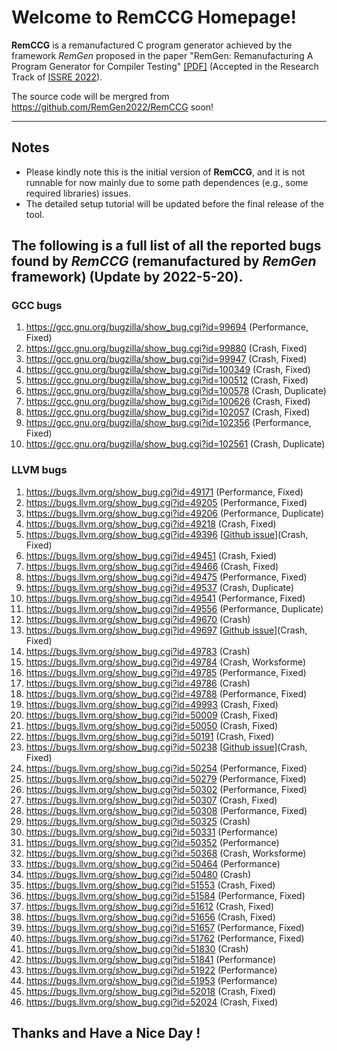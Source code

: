 # Welcome to RemCCG Homepage!

**RemCCG** is a remanufactured C program generator achieved by the framework *RemGen* proposed in the paper "RemGen: Remanufacturing A Program Generator for Compiler Testing" [[PDF]](https://haoxintu.github.io/files/issre2022-camera-ready.pdf) (Accepted in the Research Track of [ISSRE 2022](https://issre2022.github.io/index.html)).


The source code will be mergred from https://github.com/RemGen2022/RemCCG soon!

----
## Notes
* Please kindly note this is the initial version of **RemCCG**, and it is not runnable for now mainly due to some path dependences (e.g., some required libraries) issues.
* The detailed setup tutorial will be updated before the final release of the tool.



## The following is a full list of all the reported bugs found by *RemCCG* (remanufactured by *RemGen* framework) (Update by 2022-5-20).


### GCC bugs

1. https://gcc.gnu.org/bugzilla/show_bug.cgi?id=99694 (Performance, Fixed)
2. https://gcc.gnu.org/bugzilla/show_bug.cgi?id=99880 (Crash, Fixed)
3. https://gcc.gnu.org/bugzilla/show_bug.cgi?id=99947 (Crash, Fixed)
4. https://gcc.gnu.org/bugzilla/show_bug.cgi?id=100349 (Crash, Fixed)
5. https://gcc.gnu.org/bugzilla/show_bug.cgi?id=100512 (Crash, Fixed)
6. https://gcc.gnu.org/bugzilla/show_bug.cgi?id=100578 (Crash, Duplicate)
7. https://gcc.gnu.org/bugzilla/show_bug.cgi?id=100626 (Crash, Fixed)
8. https://gcc.gnu.org/bugzilla/show_bug.cgi?id=102057 (Crash, Fixed)
9. https://gcc.gnu.org/bugzilla/show_bug.cgi?id=102356 (Performance, Fixed)
10. https://gcc.gnu.org/bugzilla/show_bug.cgi?id=102561 (Crash, Duplicate)

### LLVM bugs

1. https://bugs.llvm.org/show_bug.cgi?id=49171 (Performance, Fixed)
2. https://bugs.llvm.org/show_bug.cgi?id=49205 (Performance, Fixed)
3. https://bugs.llvm.org/show_bug.cgi?id=49206 (Performance, Duplicate)
4. https://bugs.llvm.org/show_bug.cgi?id=49218 (Crash, Fixed)
5. https://bugs.llvm.org/show_bug.cgi?id=49396 [[Github issue](https://github.com/llvm/llvm-project/issues/48740)](Crash, Fixed)
6. https://bugs.llvm.org/show_bug.cgi?id=49451 (Crash, Fxied)
7. https://bugs.llvm.org/show_bug.cgi?id=49466 (Crash, Fixed)
8. https://bugs.llvm.org/show_bug.cgi?id=49475 (Performance, Fixed)
9. https://bugs.llvm.org/show_bug.cgi?id=49537 (Crash, Duplicate)
10. https://bugs.llvm.org/show_bug.cgi?id=49541 (Performance, Fixed)
11. https://bugs.llvm.org/show_bug.cgi?id=49556 (Performance, Duplicate)
12. https://bugs.llvm.org/show_bug.cgi?id=49670 (Crash)
13. https://bugs.llvm.org/show_bug.cgi?id=49697 [[Github issue](https://github.com/llvm/llvm-project/issues/49041)](Crash, Fixed)
14. https://bugs.llvm.org/show_bug.cgi?id=49783 (Crash)
15. https://bugs.llvm.org/show_bug.cgi?id=49784 (Crash, Worksforme)
16. https://bugs.llvm.org/show_bug.cgi?id=49785 (Performance, Fixed)
17. https://bugs.llvm.org/show_bug.cgi?id=49786 (Crash)
18. https://bugs.llvm.org/show_bug.cgi?id=49788 (Performance, Fixed)
19. https://bugs.llvm.org/show_bug.cgi?id=49993 (Crash, Fixed)
20. https://bugs.llvm.org/show_bug.cgi?id=50009 (Crash, Fixed)
21. https://bugs.llvm.org/show_bug.cgi?id=50050 (Crash, Fixed)
22. https://bugs.llvm.org/show_bug.cgi?id=50191 (Crash, Fixed)
23. https://bugs.llvm.org/show_bug.cgi?id=50238 [[Github issue](https://github.com/llvm/llvm-project/issues/49582)](Crash, Fixed)
24. https://bugs.llvm.org/show_bug.cgi?id=50254 (Performance, Fixed)
25. https://bugs.llvm.org/show_bug.cgi?id=50279 (Performance, Fixed)
26. https://bugs.llvm.org/show_bug.cgi?id=50302 (Performance, Fixed)
27. https://bugs.llvm.org/show_bug.cgi?id=50307 (Crash, Fixed)
28. https://bugs.llvm.org/show_bug.cgi?id=50308 (Performance, Fixed)
29. https://bugs.llvm.org/show_bug.cgi?id=50325 (Crash)
30. https://bugs.llvm.org/show_bug.cgi?id=50331 (Performance)
31. https://bugs.llvm.org/show_bug.cgi?id=50352 (Performance)
32. https://bugs.llvm.org/show_bug.cgi?id=50368 (Crash, Worksforme)
33. https://bugs.llvm.org/show_bug.cgi?id=50464 (Performance)
34. https://bugs.llvm.org/show_bug.cgi?id=50480 (Crash)
35. https://bugs.llvm.org/show_bug.cgi?id=51553 (Crash, Fixed)
36. https://bugs.llvm.org/show_bug.cgi?id=51584 (Performance, Fixed)
37. https://bugs.llvm.org/show_bug.cgi?id=51612 (Crash, Fixed)
38. https://bugs.llvm.org/show_bug.cgi?id=51656 (Crash, Fixed)
39. https://bugs.llvm.org/show_bug.cgi?id=51657 (Performance, Fixed)
40. https://bugs.llvm.org/show_bug.cgi?id=51762 (Performance, Fixed)
41. https://bugs.llvm.org/show_bug.cgi?id=51830 (Crash)
42. https://bugs.llvm.org/show_bug.cgi?id=51841 (Performance)
43. https://bugs.llvm.org/show_bug.cgi?id=51922 (Performance)
44. https://bugs.llvm.org/show_bug.cgi?id=51953 (Performance)
45. https://bugs.llvm.org/show_bug.cgi?id=52018 (Crash, Fixed)
46. https://bugs.llvm.org/show_bug.cgi?id=52024 (Crash, Fixed)


## Thanks and Have a Nice Day !


